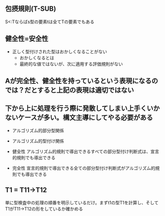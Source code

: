 ## 包摂規則(T-SUB)
S<:Tならばs型の要素tは全てTの要素でもある

## 健全性=安全性
- 正しく型付けされた型はおかしくなることがない
  - おかしくなるとは
  - 最終的な値ではないが、次に適用する評価規則がない

## Aが完全性、健全性を持っているという表現になるのでは？だとすると上記の表現は適切ではない

## 下から上に処理を行う際に発散してしまい上手くいかないケースが多い。構文主導にしてやる必要がある
- アルゴリズム的部分型関係
- アルゴリズム的型付け関係

- 健全性 アルゴリズム的規則で導出できるすべての部分型付け判断式は、宣言的規則でも導出できる
- 完全性 宣言的規則で導出できる全ての部分型付け判断式がアルゴリズム的規則でも導出できる

## T1 = T11->T12
単に型検査中の処理の順番を明示しているだけ。まずt1の型T1を計算し、そしてT1がT11->T12の形をしているか確かめる

